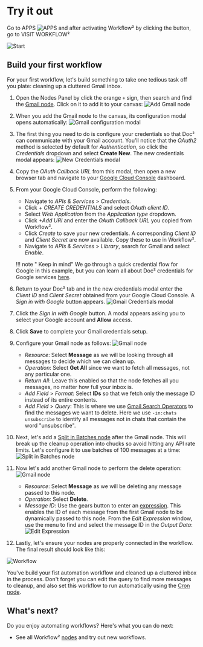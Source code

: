 # Try it out
    


Go to APPS 
![APPS](/_images/workflows/workflows/WF_TryItOut_0.png)
and after activating Workflow² by clicking the button, go to VISIT WORKFLOW²

![Start](/_images/workflows/workflows/WF_TryItOut_1.png)


## Build your first workflow

For your first workflow, let's build something to take one tedious task off you plate: cleaning up a cluttered Gmail inbox.

1. Open the Nodes Panel by click the orange `+` sign, then search and find the [Gmail node](/workflow/integrations/nodes/n8n-nodes-base.gmail/). Click on it to add it to your canvas:
    ![Add Gmail node](/_images/quickstart/add_gmail_node.png)

2. When you add the Gmail node to the canvas, its configuration modal opens automatically:
    ![Gmail configuration modal](/_images/quickstart/gmail_config.png)

3. The first thing you need to do is configure your credentials so that Doc² can communicate with your Gmail account. You'll notice that the *OAuth2* method is selected by default for *Authentication*, so click the *Credentials* dropdown and select **Create New**. The new credentials modal appears:
    ![New Credentials modal](/_images/quickstart/credentials_modal.png)

4. Copy the *OAuth Callback URL* from this modal, then open a new browser tab and navigate to your [Google Cloud Console](https://console.cloud.google.com/) dashboard.

5. From your Google Cloud Console, perform the following:
    * Navigate to *APIs & Services* > *Credentials*.
    * Click *+ CREATE CREDENTIALS* and select *OAuth client ID*.
    * Select *Web Application* from the *Application type* dropdown.
    * Click *+Add URI* and enter the *OAuth Callback URL* you copied from Workflow².
    * Click *Create* to save your new credentials. A corresponding *Client ID* and *Client Secret* are now available. Copy these to use in Workflow².
    * Navigate to *APIs & Services* > *Library*, search for Gmail and select *Enable*.

    !!! note " Keep in mind"
        We go through a quick credential flow for Google in this example, but you can learn all about Doc² credentials for Google services [here](/workflow/integrations/credentials/google/).

6. Return to your Doc² tab and in the new credentials modal enter the *Client ID* and *Client Secret* obtained from your Google Cloud Console. A *Sign in with Google* button appears.
    ![Gmail Credentials modal](/_images/quickstart/credentials_modal2.png)

7. Click the *Sign in with Google* button. A modal appears asking you to select your Google account and **Allow** access.

8. Click **Save** to complete your Gmail credentials setup.

9. Configure your Gmail node as follows:
    ![Gmail node](/_images/quickstart/gmail_node.png)
    * *Resource*: Select **Message** as we will be looking through all messages to decide which we can clean up.
    * *Operation*: Select **Get All** since we want to fetch all messages, not any particular one.
    * *Return All*: Leave this enabled so that the node fetches all you messages, no matter how full your inbox is.
    * *Add Field* > *Format*: Select **IDs** so that we fetch only the message ID instead of its entire contents.
    * *Add Field* > *Query*: This is where we use [Gmail Search Operators](https://support.google.com/mail/answer/7190?hl=en) to find the messages we want to delete. Here we use `-in:chats unsubscribe` to identify all messages not in chats that contain the word "unsubscribe".

10. Next, let's add a [Split in Batches node](/workflow/integrations/core-nodes/n8n-nodes-base.splitInBatches/) after the Gmail node. This will break up the cleanup operation into chucks so avoid hitting any API rate limits. Let's configure it to use batches of 100 messages at a time:
    ![Split in Batches node](/_images/quickstart/batches_node.png)

11. Now let's add another Gmail node to perform the delete operation:
    ![Gmail node](/_images/quickstart/gmail_node2.png)
    * *Resource*: Select **Message** as we will be deleting any message passed to this node.
    * *Operation*: Select **Delete**.
    * *Message ID*: Use the gears button to enter an [expression](/code-examples/expressions/). This enables the ID of each message from the first Gmail node to be dynamically passed to this node. From the *Edit Expression* window, use the menu to find and select the message ID in the *Output Data*:
    ![Edit Expression](/_images/quickstart/expression_editor.png)

12. Lastly, let's ensure your nodes are properly connected in the workflow. The final result should look like this:

![Workflow](/_images/quickstart/workflow.png)

You've build your fist automation workflow and cleaned up a cluttered inbox in the process. Don't forget you can edit the query to find more messages to cleanup, and also set this workflow to run automatically using the [Cron node](/workflow/integrations/core-nodes/n8n-nodes-base.cron/).

## What's next?

Do you enjoy automating workflows? Here's what you can do next:

- See all Workflow² [nodes](/workflow/integrations/) and try out new workflows.
